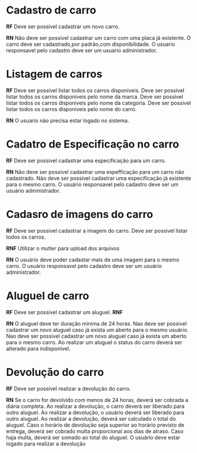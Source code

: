 # Cadastro de carro

**RF**
Deve ser possivel cadastrar um novo carro.

**RN**
Não deve ser possivel cadastrar um carro com uma placa já existente.
O carro deve ser cadastrado,por padrão,com disponibilidade.
O usuario responsavel pelo cadastro deve ser um usuario administrador.

# Listagem de carros

**RF**
Deve ser possivel listar todos os carros disponiveis.
Deve ser possivel listar todos os carros disponiveis pelo nome da marca.
Deve ser possivel listar todos os carros disponiveis pelo nome da categoria.
Deve ser possivel listar todos os carros disponiveis pelo nome do carro.


**RN**
O usuario não precisa estar logado no sistema.


# Cadatro de Especificação no carro

**RF**
Deve ser possivel cadastrar uma especificação para um carro.

**RN**
Não deve ser possivel cadastrar uma espefficação para um carro não cadastrado.
Não deve ser possivel cadastrar uma especificação já existente para o mesmo carro.
O usuário responsavel pelo cadastro deve ser um usuário administrador.

# Cadasro de imagens do carro

**RF**
Deve ser possivel cadastrar a imagem do carro.
Deve ser possivel listar todos os carros.

**RNF**
Utilizar o mutler para upload dos arquivos

**RN**
O usuário deve poder cadastar mais de uma imagem para o mesmo carro.
O usuário responsavel pelo cadastro deve ser um usuário administrador.

# Aluguel de carro 

**RF**
Deve ser possivel cadastrar um aluguel.
**RNF**

**RN**
O aluguel deve ter duração minima de 24 horas.
Nao deve ser possivel cadastrar um novo aluguel caso já exista um aberto para o mesmo usuário.
Nao deve ser possivel cadastrar um novo aluguel caso já exista um aberto para o mesmo carro.
Ao realizar um aluguel o status do carro deverá ser alterado para indisponível.

# Devolução do carro
**RF**
Deve ser possível realizar a devolução do carro.

**RN**
Se o carro for devolvido com menos de 24 horas, deverá ser cobrada a diária completa.
Ao realizar a devolução, o carro deverá ser liberado para outro aluguel.
Ao realizar a devolução, o usuário deverá ser liberado para outro aluguel.
Ao realizar a devolução, deverá ser calculado o total do aluguel.
Caso o horário de devolução seja superior ao horário previsto de entrega, deverá ser cobrado multa proporcional aos dias de atraso.
Caso haja multa, deverá ser somado ao total do aluguel.
O usuário deve estar logado para realizar a devolução
